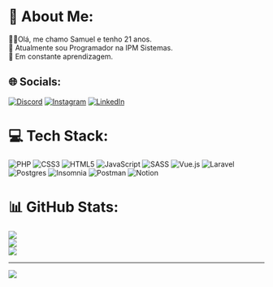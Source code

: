 # 💫 About Me:
🧑‍💻Olá, me chamo Samuel e tenho 21 anos.<br>🔭 Atualmente sou Programador na IPM Sistemas.<br>🌱 Em constante aprendizagem.<br>


## 🌐 Socials:
[![Discord](https://img.shields.io/badge/Discord-%237289DA.svg?logo=discord&logoColor=white)](htttps://discord.gg/#8288) [![Instagram](https://img.shields.io/badge/Instagram-%23E4405F.svg?logo=Instagram&logoColor=white)](https://instagram.com/samuel_chiodini) [![LinkedIn](https://img.shields.io/badge/LinkedIn-%230077B5.svg?logo=linkedin&logoColor=white)](https://linkedin.com/in/samuel-chiodini-5621931b) 

# 💻 Tech Stack:
![PHP](https://img.shields.io/badge/php-%23777BB4.svg?style=for-the-badge&logo=php&logoColor=white) ![CSS3](https://img.shields.io/badge/css3-%231572B6.svg?style=for-the-badge&logo=css3&logoColor=white) ![HTML5](https://img.shields.io/badge/html5-%23E34F26.svg?style=for-the-badge&logo=html5&logoColor=white) ![JavaScript](https://img.shields.io/badge/javascript-%23323330.svg?style=for-the-badge&logo=javascript&logoColor=%23F7DF1E) ![SASS](https://img.shields.io/badge/SASS-hotpink.svg?style=for-the-badge&logo=SASS&logoColor=white) ![Vue.js](https://img.shields.io/badge/vuejs-%2335495e.svg?style=for-the-badge&logo=vuedotjs&logoColor=%234FC08D) ![Laravel](https://img.shields.io/badge/laravel-%23FF2D20.svg?style=for-the-badge&logo=laravel&logoColor=white) ![Postgres](https://img.shields.io/badge/postgres-%23316192.svg?style=for-the-badge&logo=postgresql&logoColor=white) ![Insomnia](https://img.shields.io/badge/Insomnia-black?style=for-the-badge&logo=insomnia&logoColor=5849BE) ![Postman](https://img.shields.io/badge/Postman-FF6C37?style=for-the-badge&logo=postman&logoColor=white) ![Notion](https://img.shields.io/badge/Notion-%23000000.svg?style=for-the-badge&logo=notion&logoColor=white)
# 📊 GitHub Stats:
![](https://github-readme-stats.vercel.app/api?username=samuca23&theme=dark&hide_border=false&include_all_commits=false&count_private=false)<br/>
![](https://github-readme-streak-stats.herokuapp.com/?user=samuca23&theme=dark&hide_border=false)<br/>
![](https://github-readme-stats.vercel.app/api/top-langs/?username=samuca23&theme=dark&hide_border=false&include_all_commits=false&count_private=false&layout=compact)

---
[![](https://visitcount.itsvg.in/api?id=samuca23&icon=0&color=0)](https://visitcount.itsvg.in)

<!-- Proudly created with GPRM ( https://gprm.itsvg.in ) -->
